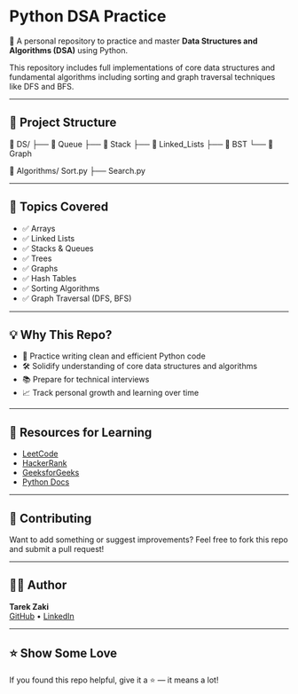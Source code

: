 # Python DSA Practice

🚀 A personal repository to practice and master **Data Structures and Algorithms (DSA)** using Python.

This repository includes full implementations of core data structures and fundamental algorithms including sorting and graph traversal techniques like DFS and BFS.

---

## 📁 Project Structure

📁 DS/ ├── 📁 Queue ├── 📁 Stack ├── 📁 Linked_Lists ├── 📁 BST └── 📁 Graph 

📁 Algorithms/ Sort.py ├── Search.py


---

## 🧠 Topics Covered

- ✅ Arrays
- ✅ Linked Lists
- ✅ Stacks & Queues
- ✅ Trees
- ✅ Graphs
- ✅ Hash Tables
- ✅ Sorting Algorithms
- ✅ Graph Traversal (DFS, BFS)

---

## 💡 Why This Repo?

- 🧪 Practice writing clean and efficient Python code
- 🛠 Solidify understanding of core data structures and algorithms
- 📚 Prepare for technical interviews
- 📈 Track personal growth and learning over time

---

## 📎 Resources for Learning

- [LeetCode](https://leetcode.com/)
- [HackerRank](https://www.hackerrank.com/)
- [GeeksforGeeks](https://www.geeksforgeeks.org/)
- [Python Docs](https://docs.python.org/3/)

---

## 🙌 Contributing

Want to add something or suggest improvements? Feel free to fork this repo and submit a pull request!

---

## 🧑‍💻 Author

**Tarek Zaki**  
[GitHub](https://github.com/tareki9100) • [LinkedIn](https://www.linkedin.com/in/tareki9100)

---

## ⭐️ Show Some Love

If you found this repo helpful, give it a ⭐️ — it means a lot!
